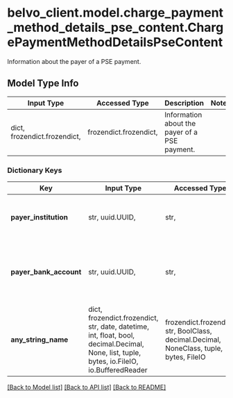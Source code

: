 # belvo_client.model.charge_payment_method_details_pse_content.ChargePaymentMethodDetailsPseContent

Information about the payer of a PSE payment.

## Model Type Info
Input Type | Accessed Type | Description | Notes
------------ | ------------- | ------------- | -------------
dict, frozendict.frozendict,  | frozendict.frozendict,  | Information about the payer of a PSE payment. | 

### Dictionary Keys
Key | Input Type | Accessed Type | Description | Notes
------------ | ------------- | ------------- | ------------- | -------------
**payer_institution** | str, uuid.UUID,  | str,  | Unique identifier for the payer’s institution. | [optional] value must be a uuid
**payer_bank_account** | str, uuid.UUID,  | str,  | Belvo&#x27;s unique ID used to identify the customer’s bank account. | [optional] value must be a uuid
**any_string_name** | dict, frozendict.frozendict, str, date, datetime, int, float, bool, decimal.Decimal, None, list, tuple, bytes, io.FileIO, io.BufferedReader | frozendict.frozendict, str, BoolClass, decimal.Decimal, NoneClass, tuple, bytes, FileIO | any string name can be used but the value must be the correct type | [optional]

[[Back to Model list]](../../README.md#documentation-for-models) [[Back to API list]](../../README.md#documentation-for-api-endpoints) [[Back to README]](../../README.md)

